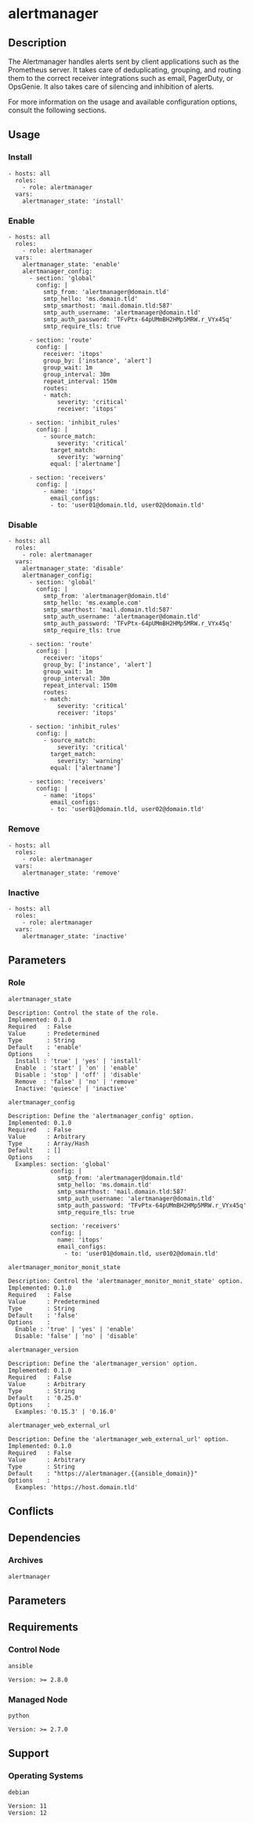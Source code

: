 # alertmanager

## Description

The Alertmanager handles alerts sent by client applications such as the
Prometheus server. It takes care of deduplicating, grouping, and routing them to
the correct receiver integrations such as email, PagerDuty, or OpsGenie. It also
takes care of silencing and inhibition of alerts.

For more information on the usage and available configuration options,
consult the following sections.

## Usage

### Install

```
- hosts: all
  roles:
    - role: alertmanager
  vars:
    alertmanager_state: 'install'
```

### Enable

```
- hosts: all
  roles:
    - role: alertmanager
  vars:
    alertmanager_state: 'enable'
    alertmanager_config:
      - section: 'global'
        config: |
          smtp_from: 'alertmanager@domain.tld'
          smtp_hello: 'ms.domain.tld'
          smtp_smarthost: 'mail.domain.tld:587'
          smtp_auth_username: 'alertmanager@domain.tld'
          smtp_auth_password: 'TFvPtx-64pUMmBH2HMp5MRW.r_VYx45q'
          smtp_require_tls: true

      - section: 'route'
        config: |
          receiver: 'itops'
          group_by: ['instance', 'alert']
          group_wait: 1m
          group_interval: 30m
          repeat_interval: 150m
          routes:
          - match:
              severity: 'critical'
              receiver: 'itops'

      - section: 'inhibit_rules'
        config: |
          - source_match:
              severity: 'critical'
            target_match:
              severity: 'warning'
            equal: ['alertname']

      - section: 'receivers'
        config: |
          - name: 'itops'
            email_configs:
            - to: 'user01@domain.tld, user02@domain.tld'
```

### Disable

```
- hosts: all
  roles:
    - role: alertmanager
  vars:
    alertmanager_state: 'disable'
    alertmanager_config:
      - section: 'global'
        config: |
          smtp_from: 'alertmanager@domain.tld'
          smtp_hello: 'ms.example.com'
          smtp_smarthost: 'mail.domain.tld:587'
          smtp_auth_username: 'alertmanager@domain.tld'
          smtp_auth_password: 'TFvPtx-64pUMmBH2HMp5MRW.r_VYx45q'
          smtp_require_tls: true

      - section: 'route'
        config: |
          receiver: 'itops'
          group_by: ['instance', 'alert']
          group_wait: 1m
          group_interval: 30m
          repeat_interval: 150m
          routes:
          - match:
              severity: 'critical'
              receiver: 'itops'

      - section: 'inhibit_rules'
        config: |
          - source_match:
              severity: 'critical'
            target_match:
              severity: 'warning'
            equal: ['alertname']

      - section: 'receivers'
        config: |
          - name: 'itops'
            email_configs:
            - to: 'user01@domain.tld, user02@domain.tld'
```

### Remove

```
- hosts: all
  roles:
    - role: alertmanager
  vars:
    alertmanager_state: 'remove'
```

### Inactive

```
- hosts: all
  roles:
    - role: alertmanager
  vars:
    alertmanager_state: 'inactive'
```

## Parameters

### Role

`alertmanager_state`

    Description: Control the state of the role.
    Implemented: 0.1.0
    Required   : False
    Value      : Predetermined
    Type       : String
    Default    : 'enable'
    Options    :
      Install : 'true' | 'yes' | 'install'
      Enable  : 'start' | 'on' | 'enable'
      Disable : 'stop' | 'off' | 'disable'
      Remove  : 'false' | 'no' | 'remove'
      Inactive: 'quiesce' | 'inactive'

`alertmanager_config`

    Description: Define the 'alertmanager_config' option.
    Implemented: 0.1.0
    Required   : False
    Value      : Arbitrary
    Type       : Array/Hash
    Default    : []
    Options    :
      Examples: section: 'global'
                config: |
                  smtp_from: 'alertmanager@domain.tld'
                  smtp_hello: 'ms.domain.tld'
                  smtp_smarthost: 'mail.domain.tld:587'
                  smtp_auth_username: 'alertmanager@domain.tld'
                  smtp_auth_password: 'TFvPtx-64pUMmBH2HMp5MRW.r_VYx45q'
                  smtp_require_tls: true

                section: 'receivers'
                config: |
                  name: 'itops'
                  email_configs:
                    - to: 'user01@domain.tld, user02@domain.tld'

`alertmanager_monitor_monit_state`

    Description: Control the 'alertmanager_monitor_monit_state' option.
    Implemented: 0.1.0
    Required   : False
    Value      : Predetermined
    Type       : String
    Default    : 'false'
    Options    :
      Enable : 'true' | 'yes' | 'enable'
      Disable: 'false' | 'no' | 'disable'

`alertmanager_version`

    Description: Define the 'alertmanager_version' option.
    Implemented: 0.1.0
    Required   : False
    Value      : Arbitrary
    Type       : String
    Default    : '0.25.0'
    Options    :
      Examples: '0.15.3' | '0.16.0'

`alertmanager_web_external_url`

    Description: Define the 'alertmanager_web_external_url' option.
    Implemented: 0.1.0
    Required   : False
    Value      : Arbitrary
    Type       : String
    Default    : "https://alertmanager.{{ansible_domain}}"
    Options    :
      Examples: 'https://host.domain.tld'

## Conflicts

## Dependencies

### Archives

`alertmanager`

## Parameters

## Requirements

### Control Node

`ansible`

    Version: >= 2.8.0

### Managed Node

`python`

    Version: >= 2.7.0

## Support

### Operating Systems

`debian`

    Version: 11
    Version: 12
